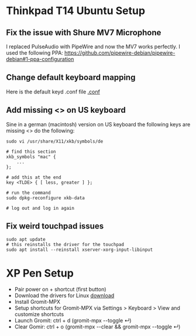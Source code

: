 # Thinkpad T14 Ubuntu Setup

## Fix the issue with Shure MV7 Microphone
I replaced PulseAudio with PipeWire and now the MV7 works perfectly. I used the following PPA: https://github.com/pipewire-debian/pipewire-debian#1-ppa-configuration

## Change default keyboard mapping
Here is the default keyd .conf file [.conf](https://github.com/tarasowski/thinkpad/blob/main/etc/keyd/default.conf)

## Add missing <> on US keyboard
Sine in a german (macintosh) version on US keyboard the following keys are missing <> do the following:

```
sudo vi /usr/share/X11/xkb/symbols/de

# find this section
xkb_symbols "mac" {
    ...
};

# add this at the end
key <TLDE> { [ less, greater ] };

# run the command
sudo dpkg-reconfigure xkb-data

# log out and log in again

```

## Fix weird touchpad issues

```
sudo apt update
# this reinstalls the driver for the touchpad
sudo apt install --reinstall xserver-xorg-input-libinput
```
# XP Pen Setup
- Pair power on + shortcut (first button)
- Download the drivers for Linux [download](https://www.xp-pen.com/download/deco-mw.html)
- Install Gromit-MPX
- Setup shortcuts for Gromit-MPX via Settings > Keyboard > View and customize shortcuts
- Launch Gromit: ctrl + d (gromit-mpx --toggle ↵)
- Clear Gomir: ctrl + o (gromit-mpx --clear && gromit-mpx --toggle ↵)


